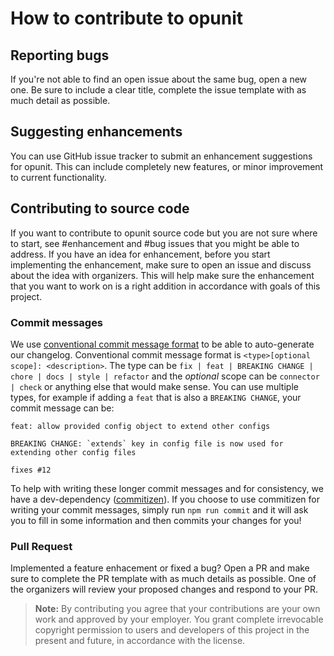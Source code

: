 # How to contribute to opunit

## Reporting bugs

If you're not able to find an open issue about the same bug, open a new one. Be sure to include a clear title, complete the issue template with as much detail as possible.

## Suggesting enhancements

You can use GitHub issue tracker to submit an enhancement suggestions for opunit. This can include completely new features, or minor improvement to current functionality.

## Contributing to source code

If you want to contribute to opunit source code but you are not sure where to start, see #enhancement and #bug issues that you might be able to address. If you have an idea for enhancement, before you start implementing the enhancement, make sure to open an issue and discuss about the idea with organizers. This will help make sure the enhancement that you want to work on is a right addition in accordance with goals of this project.

### Commit messages

We use [conventional commit message format](https://www.conventionalcommits.org/en/v1.0.0-beta.2/) to be able to auto-generate our changelog. Conventional commit message format is `<type>[optional scope]: <description>`. The type can be `fix | feat | BREAKING CHANGE | chore | docs | style | refactor` and the _optional_ scope can be `connector | check` or anything else that would make sense. You can use multiple types, for example if adding a `feat` that is also a `BREAKING CHANGE`, your commit message can be:

```
feat: allow provided config object to extend other configs

BREAKING CHANGE: `extends` key in config file is now used for extending other config files

fixes #12
```

To help with writing these longer commit messages and for consistency, we have a dev-dependency ([commitizen](https://github.com/commitizen/cz-cli)). If you choose to use commitizen for writing your commit messages, simply run `npm run commit` and it will ask you to fill in some information and then commits your changes for you!

### Pull Request

Implemented a feature enhacement or fixed a bug? Open a PR and make sure to complete the PR template with as much details as possible. One of the organizers will review your proposed changes and respond to your PR.

> **Note:** By contributing you agree that your contributions are your own work and approved by your employer. You grant complete irrevocable copyright permission to users and developers of this project in the present and future, in accordance with the license.
